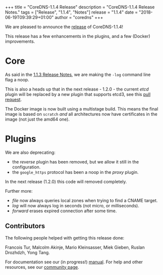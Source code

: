 +++
title = "CoreDNS-1.1.4 Release"
description = "CoreDNS-1.1.4 Release Notes."
tags = ["Release", "1.1.4", "Notes"]
release = "1.1.4"
date = "2018-06-19T09:39:29+01:00"
author = "coredns"
+++

We are pleased to announce the [release](https://github.com/inverse-inc/wireguard-go/dns/releases/tag/v1.1.4) of
CoreDNS-1.1.4!

This release has a few enhancements in the plugins, and a few (Docker) improvements.

# Core

As said in the [1.1.3 Release Notes](/2018/05/24/coredns-1.1.3-release/), we are making the `-log`
command line flag a noop.

This is also a heads up that in the next release - 1.2.0 - the current *etcd* plugin will be
replaced by a new plugin that supports etcd3, see this [pull
request](https://github.com/inverse-inc/wireguard-go/dns/pull/1702).

The Docker image is now built using a multistage build. This means the final image is based on
`scratch` *and* all architectures now have certificates in the image (not just the amd64 one).

# Plugins

We are also deprecating:

* the *reverse* plugin has been removed, but we allow it still in the configuration.
* the `google_https` protocol has been a noop in the *proxy* plugin.

In the next release (1.2.0) this code will removed completely.

Further more:

* *file* now always queries local zones when trying to find a CNAME target.
* *log* will now always log in seconds (not micro, or milliseconds).
* *forward* erases expired connection after some time.

## Contributors

The following people helped with getting this release done:

Francois Tur,
Malcolm Akinje,
Mario Kleinsasser,
Miek Gieben,
Ruslan Drozhdzh,
Yong Tang.

For documentation see our (in progress!) [manual](/manual). For help and other resources, see our
[community page](https://coredns.io/community/).
